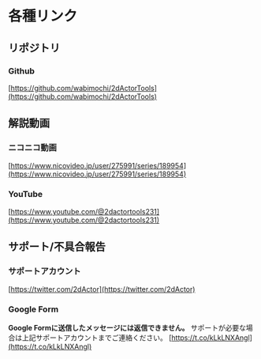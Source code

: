 # 各種リンク

## リポジトリ
### Github
[https://github.com/wabimochi/2dActorTools](https://github.com/wabimochi/2dActorTools)

## 解説動画
### ニコニコ動画
[https://www.nicovideo.jp/user/275991/series/189954](https://www.nicovideo.jp/user/275991/series/189954)
### YouTube
[https://www.youtube.com/@2dactortools231](https://www.youtube.com/@2dactortools231)

## サポート/不具合報告
### サポートアカウント
[https://twitter.com/2dActor](https://twitter.com/2dActor)

### Google Form
**Google Formに送信したメッセージには返信できません。**
サポートが必要な場合は上記サポートアカウントまでご連絡ください。
[https://t.co/kLkLNXAngl](https://t.co/kLkLNXAngl)
